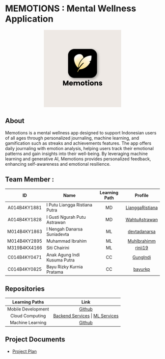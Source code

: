 # MEMOTIONS : Mental Wellness Application

<div align="center">
<img src="../assets/memotions_logo.png" width="50%" height="50%" >
</div>

## About
Memotions is a mental wellness app designed to support Indonesian users of all ages through personalized journaling, machine learning, and gamification such as streaks and achievements features. The app offers daily journaling with emotion analysis, helping users track their emotional patterns and gain insights into their well-being. By leveraging machine learning and generative AI, Memotions provides personalized feedback, enhancing self-awareness and emotional resilience.

## Team Member :

| ID           | Name                                | Learning Path | Profile |
| :------------: | ----------------------------------- | :--------------: | :-------: |
| A014B4KY1881   |  I Putu Liangga Ristiana Putra                      | MD             |    [LianggaRistiana](https://github.com/LianggaRistiana)    |
| A014B4KY1828   |  I Gusti Ngurah Putu Astrawan                 | MD             |    [WahtuAstrawan](https://github.com/WahtuAstrawan)     |
| M014B4KY1863    |  I Nengah Danarsa Suniadevta              | ML             |    [⁠devtadanarsa](https://github.com/devtadanarsa)     |
| M014B4KY2895   | Muhammad Ibrahim     | ML             |    [MuhIbrahimm](https://github.com/MuhIbrahimm)     |
| M319B4KX4166   |  Siti Chairini                | ML             |    [rinii19](https://github.com/rinii19)     |
| C014B4KY0471   | Anak Agung Indi Kusuma Putra                              | CC             |    [GungIndi](https://github.com/GungIndi)     |
| C014B4KY0825    | Bayu Rizky Kurnia Pratama                              | CC             |    [bayurkp](https://github.com/bayurkp)     |

## Repositories
|   Learning Paths   |                                Link                                |
| :----------------: | :----------------------------------------------------------------: |
| Mobile Development | [Github](https://github.com/memotions/memotions-android) |
|  Cloud Computing  | [Backend Services](https://github.com/memotions/backend-service) \| [ML Services](https://github.com/memotions/ml-service) 
|   Machine Learning  | [Github](https://github.com/memotions/memotions-machine-learning)  |

## Project Documents
- [Project Plan](https://docs.google.com/document/d/1vp7IpwWrNyyLlHBM-NFVTOaxSzeX_whDYoKgQ1q90Zw/edit?usp=sharing)